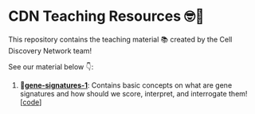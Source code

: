 # CDN Teaching Resources 🤓🧠
This repository contains the teaching material 📚 created by the Cell Discovery Network team!

See our material below 👇:
1. 💊**[gene-signatures-1](https://github.com/CellDiscoveryNetwork/teaching-resources/blob/main/gene-signatures-1/gene-signatures.html)**: Contains basic concepts on what are gene signatures and how should we score, interpret, and interrogate them! [[code](https://github.com/CellDiscoveryNetwork/teaching-resources/blob/main/gene-signatures-1/gene-signatures.qmd)]
